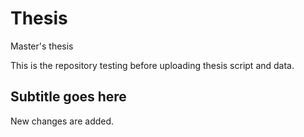 # Thesis
Master's thesis

This is the repository testing before uploading thesis script and data. 

## Subtitle goes here 
New changes are added. 
